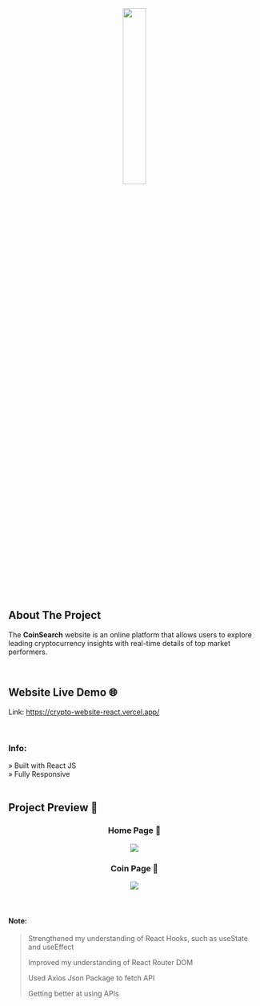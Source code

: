 <div align='center'><img style="width:30%" src='https://github.com/CodeWithSomesh/Crypto-Website/assets/123357802/b1a33799-09a5-4073-a9eb-232a171dc4fe'/></div>


<h2>About The Project</h2>

  <p>The <b>CoinSearch</b> website is an online platform that allows users to explore leading cryptocurrency insights with real-time details of top market performers.</p>

  <br>

## Website Live Demo 🌐
Link: https://crypto-website-react.vercel.app/

<br>

<h3>Info:</h3>
» Built with React JS
<br>
» Fully Responsive

<br>
<br>

<h2>Project Preview 📸</h2>
<h3 align='center'>Home Page 🏡</h3>
<div align='center'>
  <img src='https://github.com/CodeWithSomesh/Crypto-Website/assets/123357802/66e1317e-eb6d-4610-ad67-b395ad777344'/>
</div>


<h3 align='center'>Coin Page 🏡</h3>
<div align='center'>
  <img src='https://github.com/CodeWithSomesh/Crypto-Website/assets/123357802/e908a020-6d32-4423-ae53-8844e05a1df2'/>
</div>




<br>
<br>

#### Note:
> Strengthened my understanding of React Hooks, such as useState and useEffect
> 
> Improved my understanding of React Router DOM
> 
> Used Axios Json Package to fetch API
> 
> Getting better at using APIs 
